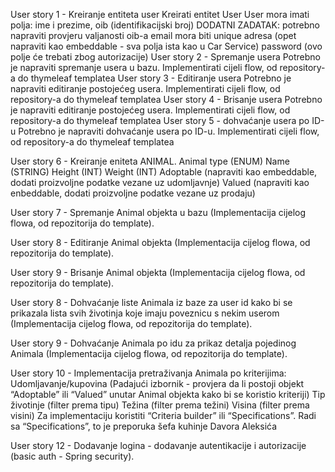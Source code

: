 User story 1 - Kreiranje entiteta user Kreirati entitet User User mora imati polja:
ime i prezime,
oib (identifikacijski broj) DODATNI ZADATAK: potrebno napraviti provjeru valjanosti oib-a
email mora biti unique
adresa (opet napraviti kao embeddable - sva polja ista kao u Car Service)
password (ovo polje će trebati zbog autorizacije)
User story 2 - Spremanje usera Potrebno je napraviti spremanje usera u bazu. Implementirati cijeli flow, od repository-a do thymeleaf templatea
User story 3 - Editiranje usera Potrebno je napraviti editiranje postojećeg usera. Implementirati cijeli flow, od repository-a do thymeleaf templatea
User story 4 - Brisanje usera Potrebno je napraviti editiranje postojećeg usera. Implementirati cijeli flow, od repository-a do thymeleaf templatea
User story 5 - dohvaćanje usera po ID-u Potrebno je napraviti dohvaćanje usera po ID-u. Implementirati cijeli flow, od repository-a do thymeleaf templatea

User story 6 - Kreiranje eniteta ANIMAL.
Animal type (ENUM)
Name (STRING)
Height (INT)
Weight (INT)
Adoptable (napraviti kao embeddable, dodati proizvoljne podatke vezane uz udomljavnje)
Valued (napraviti kao enbeddable, dodati proizvoljne podatke vezane uz prodaju)

User story 7 - Spremanje Animal objekta  u bazu (Implementacija cijelog flowa, od repozitorija do template).

User story 8 - Editiranje Animal objekta (Implementacija cijelog flowa, od repozitorija do template).

User story 9 - Brisanje Animal objekta  (Implementacija cijelog flowa, od repozitorija do template).

User story 8 - Dohvaćanje liste Animala iz baze za user id kako bi se prikazala lista svih životinja koje imaju poveznicu s nekim userom  (Implementacija cijelog flowa, od repozitorija do template).

User story 9 - Dohvaćanje Animala po idu za prikaz detalja pojedinog Animala (Implementacija cijelog flowa, od repozitorija do template).


User story 10 - Implementacija pretraživanja Animala po kriterijima:
Udomljavanje/kupovina (Padajući izbornik - provjera da li postoji objekt “Adoptable” ili “Valued” unutar Animal objekta kako bi se koristio kriteriji)
Tip životinje (filter prema tipu)
Težina (filter prema težini)
Visina (filter prema visini)
Za implementaciju koristiti “Criteria builder” ili “Specifications”. Radi sa “Specifications”, to je preporuka šefa kuhinje Davora Aleksića

User story 12 - Dodavanje logina - dodavanje autentikacije i autorizacije (basic auth - Spring security).
